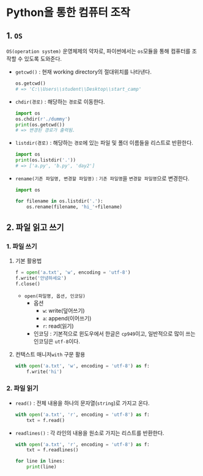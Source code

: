 # Python을 통한 컴퓨터 조작

## 1. `OS`

`OS(operation system)` 운영체제의 약자로, 파이썬에서는 `os`모듈을 통해 컴퓨터를 조작할 수 있도록 도와준다.

* `getcwd()` : 현재 working directory의 절대위치를 나타낸다.

  ```python
  os.getcwd()
  # => 'C:\\Users\\student\\Desktop\\start_camp'
  ```

* `chdir(경로)` : 해당하는 `경로`로 이동한다.

  ```python
  import os
  os.chdir(r'./dummy')
  print(os.getcwd())
  # => 변경된 경로가 출력됨.
  ```

* `listdir(경로)` : 해당하는 `경로`에 있는 파일 및 폴더 이름들을 리스트로 반환한다.

  ```python
  import os
  print(os.listdir('.'))
  # => ['a.py', 'b.py', 'day2']
  ```

* `rename(기존 파일명, 변경할 파일명)` : `기존 파일명`을 `변경할 파일명`으로 변경한다.

  ```python
  import os
  
  for filename in os.listdir('.'):
      os.rename(filename, 'hi_'+filename)
  ```

  

## 2. 파일 읽고 쓰기

### 1. 파일 쓰기

1. 기본 활용법

   ```python
   f = open('a.txt', 'w', encoding = 'utf-8')
   f.write('안녕하세요')
   f.close()
   ```

   * `open(파일명, 옵션, 인코딩)`
     * 옵션
       * `w`: write(덮어쓰기)
       * `a`: append(이어쓰기)
       * `r`: read(읽기)
     * 인코딩 : 기본적으로 윈도우에서 한글은 `cp949`이고, 일반적으로 많이 쓰는 인코딩은 `utf-8`이다.

2. 컨택스트 매니저`with` 구문 활용

   ```python
   with open('a.txt', 'w', encoding = 'utf-8') as f:
       f.write('hi')
   ```



### 2. 파일 읽기

* `read()` : 전체 내용을 하나의 문자열(`string`)로 가지고 온다.

    ```python
    with open('a.txt', 'r', encoding = 'utf-8') as f:
        txt = f.read()
    ```

* `readlines()` : 각 라인의 내용을 원소로 가지는 리스트를 반환한다.

  ```python
  with open('a.txt', 'r', encoding = 'utf-8') as f:
      txt = f.readlines()
  
  for line in lines:
      print(line)
  ```

  